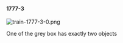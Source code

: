 #### 1777-3
![train-1777-3-0.png](https://github.com/lil-lab/nlvr/raw/master/nlvr/train/images/74/train-1777-3-0.png "train-1777-3-0.png")

One of the grey box has exactly two objects